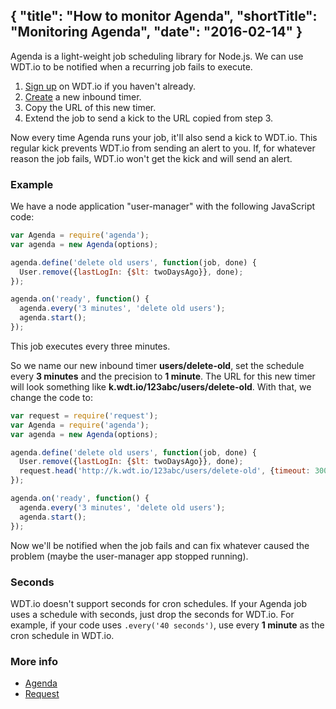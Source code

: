 {
  "title": "How to monitor Agenda",
  "shortTitle": "Monitoring Agenda",
  "date": "2016-02-14"
}
---
Agenda is a light-weight job scheduling library for Node.js. We can use WDT.io to be notified when a recurring job fails to execute.

1. [Sign up](https://wdt.io/signup) on WDT.io if you haven't already.
2. [Create](inbound_timer.html) a new inbound timer.
3. Copy the URL of this new timer.
4. Extend the job to send a kick to the URL copied from step 3.

Now every time Agenda runs your job, it'll also send a kick to WDT.io. This regular kick prevents WDT.io from sending an alert to you. If, for whatever reason the job fails, WDT.io won't get the kick and will send an alert.


### Example

We have a node application "user-manager" with the following JavaScript code:

```JavaScript
var Agenda = require('agenda');
var agenda = new Agenda(options);

agenda.define('delete old users', function(job, done) {
  User.remove({lastLogIn: {$lt: twoDaysAgo}}, done);
});

agenda.on('ready', function() {
  agenda.every('3 minutes', 'delete old users');
  agenda.start();
});
```
This job executes every three minutes.

So we name our new inbound timer **users/delete-old**, set the schedule every **3 minutes** and the precision to **1 minute**. The URL for this new timer will look something like **k.wdt.io/123abc/users/delete-old**. With that, we change the code to:

```JavaScript
var request = require('request');
var Agenda = require('agenda');
var agenda = new Agenda(options);

agenda.define('delete old users', function(job, done) {
  User.remove({lastLogIn: {$lt: twoDaysAgo}}, done);
  request.head('http://k.wdt.io/123abc/users/delete-old', {timeout: 30000});
});

agenda.on('ready', function() {
  agenda.every('3 minutes', 'delete old users');
  agenda.start();
});
```
Now we'll be notified when the job fails and can fix whatever caused the problem (maybe the user-manager app stopped running).


### Seconds

WDT.io doesn't support seconds for cron schedules. If your Agenda job uses a schedule with seconds, just drop the seconds for WDT.io. For example, if your code uses `.every('40 seconds')`, use every **1 minute** as the cron schedule in WDT.io.


### More info

- [Agenda](https://github.com/rschmukler/agenda)
- [Request](https://github.com/request/request)
